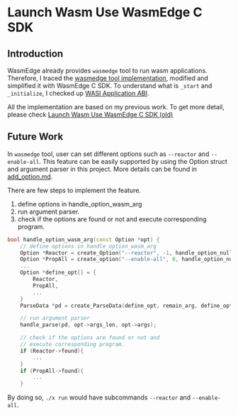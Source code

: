 # Launch Wasm Use WasmEdge C SDK

## Introduction
WasmEdge already provides `wasmedge` tool to run wasm applications. Therefore, I traced the [wasmedge tool implementation](https://github.com/WasmEdge/WasmEdge/blob/8573df4cf82f10546f35e6a0523b010ffcf90d31/lib/driver/runtimeTool.cpp), modified and simplified it with WasmEdge C SDK. To understand what is `_start` and `_initialize`, I checked up [WASI Application ABI](https://github.com/WebAssembly/WASI/blob/main/legacy/application-abi.md).

All the implementation are based on my previous work. To get more detail, please check [Launch Wasm Use WasmEdge C SDK (old)](./old_launch_wasm.md)

## Future Work
In `wasmedge` tool, user can set different options such as `--reactor` and `--enable-all`. This feature can be easily supported by using the Option struct and argument parser in this project. More details can be found in [add_option.md](./add_option.md).

There are few steps to implement the feature.

1. define options in handle_option_wasm_arg
2. run argument parser.
3. check if the options are found or not and execute corresponding program.

```cpp
bool handle_option_wasm_arg(const Option *opt) {
    // define options in handle_option_wasm_arg
    Option *Reactor = create_Option("--reactor", -1, handle_option_null);
    Option *PropAll = create_option("--enable-all", 0, handle_option_null);
    ...
    Option *define_opt[] = {
        Reactor,
        PropAll,
        ...
    }
    ParseData *pd = create_ParseData(define_opt, remain_arg, define_opt_len);

    // run argument parser
    handle_parse(pd, opt->args_len, opt->args);

    // check if the options are found or not and 
    // execute corresponding program.
    if (Reactor->found){
        ...
    }
    if (PropAll->found){
        ...
    }

```

By doing so, `./x run` would have subcommands `--reactor` and `--enable-all`. 